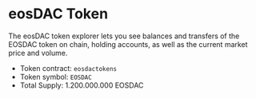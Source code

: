 eos**DAC Token**
===

The eosDAC token explorer lets you see balances and transfers of the EOSDAC token on chain, holding accounts, as well as the current market price and volume.

 * Token contract: `eosdactokens`
 * Token symbol: `EOSDAC`
 * Total Supply: 1.200.000.000 EOSDAC